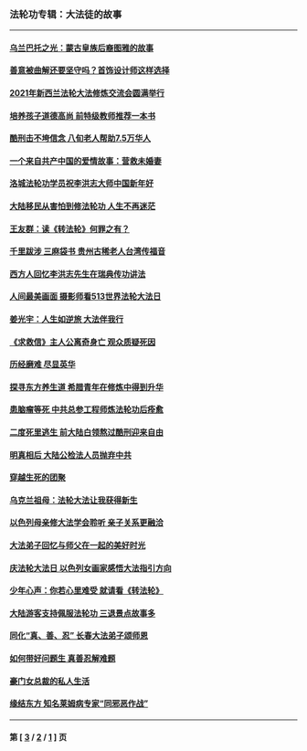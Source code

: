 ### 法轮功专辑：大法徒的故事
---
#### [乌兰巴托之光：蒙古皇族后裔图雅的故事](../../pages/nf1147481/n13155759.md?09260430) 
#### [善意被曲解还要坚守吗？首饰设计师这样选择](../../pages/nf1147481/n13077575.md?09260430) 
#### [2021年新西兰法轮大法修炼交流会圆满举行](../../pages/nf1147481/n13033149.md?09260430) 
#### [培养孩子道德高尚 前特级教师推荐一本书](../../pages/nf1147481/n12938640.md?09260430) 
#### [酷刑击不垮信念 八旬老人帮助7.5万华人](../../pages/nf1147481/n12880712.md?09260430) 
#### [一个来自共产中国的爱情故事：营救未婚妻](../../pages/nf1147481/n12778386.md?09260430) 
#### [洛城法轮功学员祝李洪志大师中国新年好](../../pages/nf1147481/n12724685.md?09260430) 
#### [大陆移民从害怕到修法轮功 人生不再迷茫](../../pages/nf1147481/n12414325.md?09260430) 
#### [王友群：读《转法轮》何罪之有？](../../pages/nf1147481/n12408647.md?09260430) 
#### [千里跋涉 三麻袋书 贵州古稀老人台湾传福音](../../pages/nf1147481/n12198750.md?09260430) 
#### [西方人回忆李洪志先生在瑞典传功讲法](../../pages/nf1147481/n12099607.md?09260430) 
#### [人间最美画面 摄影师看513世界法轮大法日](../../pages/nf1147481/n12094118.md?09260430) 
#### [姜光宇：人生如逆旅 大法伴我行](../../pages/nf1147481/n12088664.md?09260430) 
#### [《求救信》主人公离奇身亡 观众质疑死因](../../pages/nf1147481/n11845215.md?09260430) 
#### [历经磨难 尽显英华](../../pages/nf1147481/n11723297.md?09260430) 
#### [探寻东方养生道 希腊青年在修炼中得到升华](../../pages/nf1147481/n11494502.md?09260430) 
#### [患脑瘤等死 中共总参工程师炼法轮功后痊愈](../../pages/nf1147481/n11466682.md?09260430) 
#### [二度死里逃生 前大陆白领熬过酷刑迎来自由](../../pages/nf1147481/n11368594.md?09260430) 
#### [明真相后 大陆公检法人员抛弃中共](../../pages/nf1147481/n11358618.md?09260430) 
#### [穿越生死的团聚](../../pages/nf1147481/n11258922.md?09260430) 
#### [乌克兰祖母：法轮大法让我获得新生](../../pages/nf1147481/n11269457.md?09260430) 
#### [以色列母亲修大法学会聆听 亲子关系更融洽](../../pages/nf1147481/n11268195.md?09260430) 
#### [大法弟子回忆与师父在一起的美好时光](../../pages/nf1147481/n11267759.md?09260430) 
#### [庆法轮大法日 以色列女画家感悟大法指引方向](../../pages/nf1147481/n11267735.md?09260430) 
#### [少年心声：你若心里难受 就请看《转法轮》](../../pages/nf1147481/n11267496.md?09260430) 
#### [大陆游客支持佩服法轮功 三退景点故事多](../../pages/nf1147481/n11267378.md?09260430) 
#### [同化“真、善、忍” 长春大法弟子颂师恩](../../pages/nf1147481/n11266497.md?09260430) 
#### [如何带好问题生 真善忍解难题](../../pages/nf1147481/n11243655.md?09260430) 
#### [豪门女总裁的私人生活](../../pages/nf1147481/n10127794.md?09260430) 
#### [缘结东方 知名莱姆病专家“同邪恶作战”](../../pages/nf1147481/n10682468.md?09260430) 

---
#### 第 [ [3](./3.md?09260430) / [2](./2.md?09260430) / [1](./1.md?09260430) ] 页
